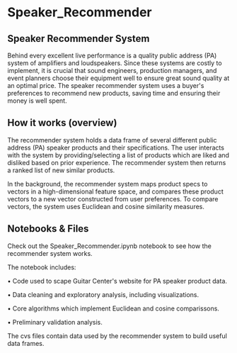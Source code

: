 # Speaker_Recommender
## Speaker Recommender System

Behind every excellent live performance is a quality public address (PA) system of amplifiers and loudspeakers.
Since these systems are costly to implement, it is crucial that sound engineers, production managers, and event planners choose their equipment well to ensure great sound quality at an optimal price. The speaker recommender system uses a buyer's
preferences to recommend new products, saving time and ensuring their money is well spent. 

## How it works (overview)

The recommender system holds a data frame of several different public address (PA) speaker products and their specifications. 
The user interacts with the system by providing/selecting a list of products which are liked and disliked based on prior experience. The recommender system then returns a ranked list of new similar products. 

In the background, the recommender system maps product specs to vectors in a high-dimensional feature space,
and compares these product vectors to a new vector constructed from user preferences. To compare vectors, the system uses Euclidean and cosine similarity measures. 

## Notebooks & Files

Check out the Speaker_Recommender.ipynb notebook to see how the recommender system works. 

The notebook includes:  

• Code used to scape Guitar Center's website for PA speaker product data.

• Data cleaning and exploratory analysis, including visualizations.

• Core algorithms which implement Euclidean and cosine comparissons.

• Preliminary validation analysis.

The cvs files contain data used by the recommender system to build useful data frames. 
